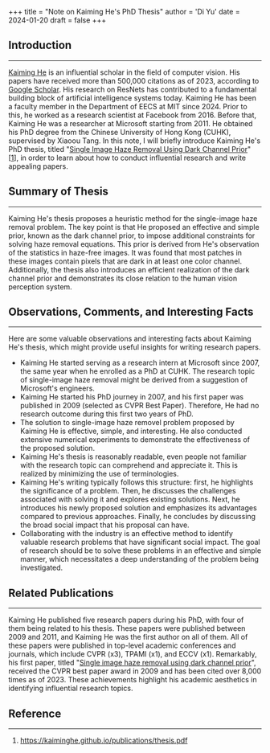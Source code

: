+++
title = "Note on Kaiming He's PhD Thesis"
author = 'Di Yu'
date = 2024-01-20
draft = false
+++

## Introduction

---

[Kaiming He](https://kaiminghe.github.io/) is an influential scholar in the field of computer vision. His papers have received more than 500,000 citations as of 2023, according to [Google Scholar](https://scholar.google.com/citations?user=DhtAFkwAAAAJ&hl=en&oi=ao). His research on ResNets has contributed to a fundamental building block of artificial intelligence systems today. Kaiming He has been a faculty member in the Department of EECS at MIT since 2024. Prior to this, he worked as a research scientist at Facebook from 2016. Before that, Kaiming He was a researcher at Microsoft starting from 2011. He obtained his PhD degree from the Chinese University of Hong Kong (CUHK), supervised by Xiaoou Tang. In this note, I will briefly introduce Kaiming He's PhD thesis, titled "[Single Image Haze Removal Using Dark Channel Prior](https://kaiminghe.github.io/publications/thesis.pdf)" [[1](#reference)], in order to learn about how to conduct influential research and write appealing papers.

## Summary of Thesis

---

Kaiming He's thesis proposes a heuristic method for the single-image haze removal problem. The key point is that He proposed an effective and simple prior, known as the dark channel prior, to impose additional constraints for solving haze removal equations. This prior is derived from He's observation of the statistics in haze-free images. It was found that most patches in these images contain pixels that are dark in at least one color channel. Additionally, the thesis also introduces an efficient realization of the dark channel prior and demonstrates its close relation to the human vision perception system.

## Observations, Comments, and Interesting Facts

---

Here are some valuable observations and interesting facts about Kaiming He's thesis, which might provide useful insights for writing research papers.

- Kaiming He started serving as a research intern at Microsoft since 2007, the same year when he enrolled as a PhD at CUHK. The research topic of single-image haze removal might be derived from a suggestion of Microsoft's engineers.
- Kaiming He started his PhD journey in 2007, and his first paper was published in 2009 (selected as CVPR Best Paper). Therefore, He had no research outcome during this first two years of PhD.
- The solution to single-image haze removel problem proposed by Kaiming He is effective, simple, and interesting. He also conducted extensive numerical experiments to demonstrate the effectiveness of the proposed solution.
- Kaiming He's thesis is reasonably readable, even people not familiar with the research topic can comprehend and appreciate it. This is realized by minimizing the use of terminologies.
- Kaiming He's writing typically follows this structure: first, he highlights the significance of a problem. Then, he discusses the challenges associated with solving it and explores existing solutions. Next, he introduces his newly proposed solution and emphasizes its advantages compared to previous approaches. Finally, he concludes by discussing the broad social impact that his proposal can have.
- Collaborating with the industry is an effective method to identify valuable research problems that have significant social impact. The goal of research should be to solve these problems in an effective and simple manner, which necessitates a deep understanding of the problem being investigated.

## Related Publications

---

Kaiming He published five research papers during his PhD, with four of them being related to his thesis. These papers were published between 2009 and 2011, and Kaiming He was the first author on all of them. All of these papers were published in top-level academic conferences and journals, which include CVPR (x3), TPAMI (x1), and ECCV (x1). Remarkably, his first paper, titled "[Single image haze removal using dark channel prior](https://doi.org/10.1109/TPAMI.2010.168)", received the CVPR best paper award in 2009 and has been cited over 8,000 times as of 2023. These achievements highlight his academic aesthetics in identifying influential research topics.

## Reference

---

1. https://kaiminghe.github.io/publications/thesis.pdf